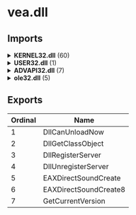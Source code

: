 # vea.dll

## Imports

<details><summary><b>KERNEL32.dll</b> (60)</summary><p>

| Ordinal | Name |
| ------- | ---- |
| 583 | LeaveCriticalSection |
| 143 | EnterCriticalSection |
| 122 | DeleteCriticalSection |
| 537 | InitializeCriticalSection |
| 959 | lstrlenA |
| 373 | GetModuleFileNameA |
| 542 | InterlockedDecrement |
| 546 | InterlockedIncrement |
| 571 | LCMapStringW |
| 570 | LCMapStringA |
| 437 | GetStringTypeW |
| 434 | GetStringTypeA |
| 716 | RtlUnwind |
| 361 | GetLastError |
| 905 | WideCharToMultiByte |
| 264 | GetCommandLineA |
| 478 | GetVersion |
| 524 | HeapFree |
| 518 | HeapAlloc |
| 318 | GetCurrentThreadId |
| 857 | TlsSetValue |
| 854 | TlsAlloc |
| 855 | TlsFree |
| 797 | SetLastError |
| 856 | TlsGetValue |
| 408 | GetProcAddress |
| 375 | GetModuleHandleA |
| 175 | ExitProcess |
| 849 | TerminateProcess |
| 314 | GetCurrentProcess |
| 793 | SetHandleCount |
| 433 | GetStdHandle |
| 350 | GetFileType |
| 431 | GetStartupInfoA |
| 237 | FreeEnvironmentStringsA |
| 238 | FreeEnvironmentStringsW |
| 333 | GetEnvironmentStrings |
| 335 | GetEnvironmentStringsW |
| 336 | GetEnvironmentVariableA |
| 479 | GetVersionExA |
| 522 | HeapDestroy |
| 520 | HeapCreate |
| 888 | VirtualFree |
| 919 | WriteFile |
| 669 | RaiseException |
| 885 | VirtualAlloc |
| 528 | HeapReAlloc |
| 556 | IsBadWritePtr |
| 46 | CloseHandle |
| 784 | SetFilePointer |
| 829 | SetUnhandledExceptionFilter |
| 553 | IsBadReadPtr |
| 550 | IsBadCodePtr |
| 252 | GetCPInfo |
| 245 | GetACP |
| 395 | GetOEMCP |
| 584 | LoadLibraryA |
| 229 | FlushFileBuffers |
| 812 | SetStdHandle |
| 619 | MultiByteToWideChar |

</p></details>
<details><summary><b>USER32.dll</b> (1)</summary><p>

| Ordinal | Name |
| ------- | ---- |
| 270 | GetDesktopWindow |

</p></details>
<details><summary><b>ADVAPI32.dll</b> (7)</summary><p>

| Ordinal | Name |
| ------- | ---- |
| 482 | RegOpenKeyExA |
| 470 | RegEnumKeyExA |
| 464 | RegDeleteKeyA |
| 460 | RegCreateKeyA |
| 457 | RegCloseKey |
| 504 | RegSetValueA |
| 505 | RegSetValueExA |

</p></details>
<details><summary><b>ole32.dll</b> (5)</summary><p>

| Ordinal | Name |
| ------- | ---- |
| 16 | CoCreateInstance |
| 104 | CoUninitialize |
| 58 | CoInitialize |
| 100 | CoTaskMemFree |
| 307 | StringFromCLSID |

</p></details>

## Exports


| Ordinal | Name |
| ------- | ---- |
| 1 | DllCanUnloadNow |
| 2 | DllGetClassObject |
| 3 | DllRegisterServer |
| 4 | DllUnregisterServer |
| 5 | EAXDirectSoundCreate |
| 6 | EAXDirectSoundCreate8 |
| 7 | GetCurrentVersion |

</p></details>
